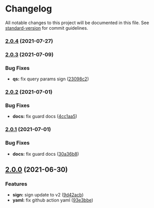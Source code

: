 # Changelog

All notable changes to this project will be documented in this file. See [standard-version](https://github.com/conventional-changelog/standard-version) for commit guidelines.

### [2.0.4](https://github.com/tuya/tuya-connector-nodejs/compare/v2.0.3...v2.0.4) (2021-07-27)

### [2.0.3](https://github.com/tuya/tuya-connector-nodejs/compare/v2.0.2...v2.0.3) (2021-07-09)


### Bug Fixes

* **qs:** fix query params sign ([23098c2](https://github.com/tuya/tuya-connector-nodejs/commit/23098c2a276ac1672772f88e88cb10cd359da7c2))

### [2.0.2](https://github.com/tuya/tuya-connector-nodejs/compare/v2.0.1...v2.0.2) (2021-07-01)


### Bug Fixes

* **docs:** fix guard docs ([4cc1aa5](https://github.com/tuya/tuya-connector-nodejs/commit/4cc1aa50d26f604d65ddadab927bc67ee76eb7df))

### [2.0.1](https://github.com/tuya/tuya-connector-nodejs/compare/v2.0.0...v2.0.1) (2021-07-01)


### Bug Fixes

* **docs:** fix guard docs ([30a36b8](https://github.com/tuya/tuya-connector-nodejs/commit/30a36b8c73d689e4924397ccfabfbcdeca98735b))

## [2.0.0](https://github.com/tuya/tuya-connector-nodejs/compare/v1.0.0...v2.0.0) (2021-06-30)


### Features

* **sign:** sign update to v2 ([9d42acb](https://github.com/tuya/tuya-connector-nodejs/commit/9d42acb88625df663b140639298dce6f00241db4))
* **yaml:** fix github action yaml ([93e3bbe](https://github.com/tuya/tuya-connector-nodejs/commit/93e3bbe0467d7d6cf2e293c7b1f970590a2ceace))
